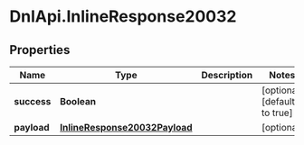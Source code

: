 # DnlApi.InlineResponse20032

## Properties
Name | Type | Description | Notes
------------ | ------------- | ------------- | -------------
**success** | **Boolean** |  | [optional] [default to true]
**payload** | [**InlineResponse20032Payload**](InlineResponse20032Payload.md) |  | [optional] 


